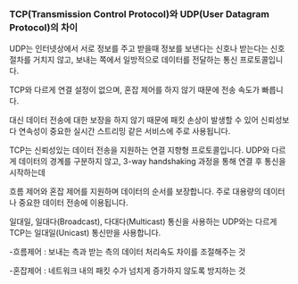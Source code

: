 ### TCP(Transmission Control Protocol)와 UDP(User Datagram Protocol)의 차이

UDP는 인터넷상에서 서로 정보를 주고 받을때 정보를 보낸다는 신호나 받는다는 신호 절차를 거치지 않고, 보내는 쪽에서 일방적으로 데이터를 전달하는 통신 프로토콜입니다. 

TCP와 다르게 연결 설정이 없으며, 혼잡 제어를 하지 않기 때문에 전송 속도가 빠릅니다. 

대신 데이터 전송에 대한 보장을 하지 않기 때문에 패킷 손상이 발생할 수 있어 신뢰성보다 연속성이 중요한 실시간 스트리밍 같은 서비스에 주로 사용됩니다. 

TCP는 신뢰성있는 데이터 전송을 지원하는 연결 지향형 프로토콜입니다. UDP와 다르게 데이터의 경계를 구분하지 않고, 3-way handshaking 과정을 통해 연결 후 통신을 시작하는데

흐름 제어와 혼잡 제어를 지원하며 데이터의 순서를 보장합니다. 주로 대용량의 데이터나 중요한 데이터 전송에 이용됩니다. 

일대일, 일대다(Broadcast), 다대다(Multicast) 통신을 사용하는 UDP와는 다르게 TCP는 일대일(Unicast) 통신만을 사용합니다.


-흐름제어 : 보내는 측과 받는 측의 데이터 처리속도 차이를 조절해주는 것 

-혼잡제어 : 네트워크 내의 패킷 수가 넘치게 증가하지 않도록 방지하는 것
